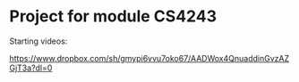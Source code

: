 # Project for module CS4243

Starting videos:

https://www.dropbox.com/sh/gmypi6vvu7oko67/AADWox4QnuaddinGvzAZGjT3a?dl=0